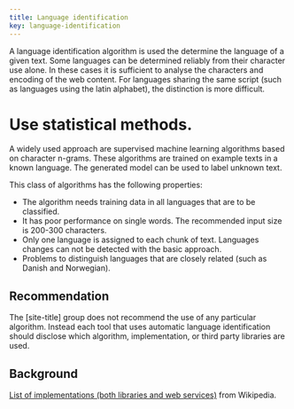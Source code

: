 ```yaml
---
title: Language identification
key: language-identification
---
```


A language identification algorithm is used the determine the language of a given text.  Some languages can be determined reliably from their character use alone. In these cases it is sufficient to analyse the characters and encoding of the web content. For languages sharing the same script (such as languages using the latin alphabet), the distinction is more difficult.

# Use statistical methods.

A widely used approach are supervised machine learning algorithms  based on character n-grams. These algorithms are trained on example texts in a known language. The generated model can be used to label unknown text.

This class of algorithms has the following properties:

- The algorithm needs training data in all languages that are to be classified.
- It has poor performance on single words. The recommended input size is 200-300 characters.
- Only one language is assigned to each chunk of text. Languages changes can not be detected with the basic approach.
- Problems to distinguish languages that are closely related (such as Danish and Norwegian).

## Recommendation

The [site-title] group does not recommend the use of any particular algorithm. Instead each tool that uses automatic language identification should disclose which algorithm, implementation, or third party libraries are used.

## Background

[List of implementations (both libraries and web services)](http://en.wikipedia.org/wiki/Language_identification) from Wikipedia.
